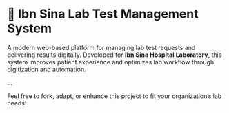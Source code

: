 # 🧪 Ibn Sina Lab Test Management System

A modern web-based platform for managing lab test requests and delivering results digitally. Developed for **Ibn Sina Hospital Laboratory**, this system improves patient experience and optimizes lab workflow through digitization and automation.

...

Feel free to fork, adapt, or enhance this project to fit your organization’s lab needs!
